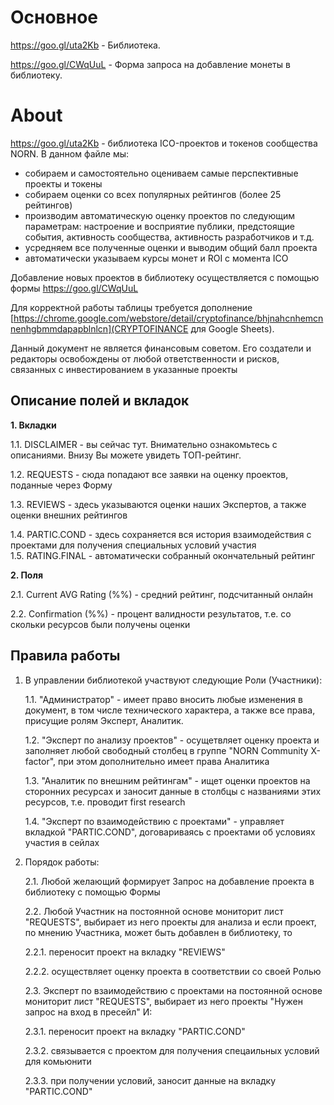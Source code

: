 # Основное

https://goo.gl/uta2Kb - Библиотека.

https://goo.gl/CWqUuL - Форма запроса на добавление монеты в библиотеку.

# About			
https://goo.gl/uta2Kb - библиотека ICO-проектов и токенов сообщества NORN. В данном файле мы:			
- собираем и самостоятельно оцениваем самые перспективные проекты и токены			
- собираем оценки со всех популярных рейтингов (более 25 рейтингов)			
- производим автоматическую оценку проектов по следующим параметрам: настроение и восприятие публики, предстоящие события, активность сообщества, активность разработчиков и т.д.			
- усредняем все полученные оценки и выводим общий балл проекта			
- автоматически указываем курсы монет и ROI с момента ICO			
				
Добавление новых проектов в библиотеку осуществляется с помощью формы https://goo.gl/CWqUuL		
				
Для корректной работы таблицы требуется дополнение [https://chrome.google.com/webstore/detail/cryptofinance/bhjnahcnhemcnnenhgbmmdapapblnlcn](CRYPTOFINANCE для Google Sheets).
  
Данный документ не является финансовым советом. Его создатели и редакторы освобождены от любой ответственности и рисков, связанных с инвестированием в указанные проекты			
				
## Описание полей и вкладок		
**1. Вкладки**

   1.1. DISCLAIMER - вы сейчас тут. Внимательно ознакомьтесь с описаниями. Внизу Вы можете увидеть ТОП-рейтинг.	
  
   1.2. REQUESTS - сюда попадают все заявки на оценку проектов, поданные через Форму		

   1.3. REVIEWS - здесь указываются оценки наших Экспертов, а также оценки внешних рейтингов		

   1.4. PARTIC.COND - здесь сохраняется вся история взаимодействия с проектами для получения специальных условий участия		
   1.5. RATING.FINAL - автоматически собранный окончательный рейтинг		

**2. Поля**			

   2.1. Current AVG Rating (%%) - средний рейтинг, подсчитанный онлайн		

   2.2. Confirmation (%%) - процент валидности результатов, т.е. со скольки ресурсов были получены оценки		

## Правила работы
1. В управлении библиотекой участвуют следующие Роли (Участники): 			

   1.1. "Администратор" - имеет право вносить любые изменения в документ, в том числе технического характера, а также все права, присущие ролям Эксперт, Аналитик.		

   1.2. "Эксперт по анализу проектов" - осущетвляет оценку проекта и заполняет любой свободный столбец в группе "NORN Community X-factor", при этом дополнительно имеет права Аналитика		

   1.3. "Аналитик по внешним рейтингам" - ищет оценки проектов на сторонних ресурсах и заносит данные в столбцы с названиями этих ресурсов, т.е. проводит first research		

   1.4. "Эксперт по взаимодействию с проектами" - управляет вкладкой "PARTIC.COND", договариваясь с проектами об условиях участия в сейлах		

2. Порядок работы:			

   2.1. Любой желающий формирует Запрос на добавление проекта в библиотеку с помощью Формы		

   2.2. Любой Участник на постоянной основе мониторит лист "REQUESTS", выбирает из него проекты для анализа и если проект, по мнению Участника, может быть добавлен в библиотеку, то 	

     2.2.1. переносит проект на вкладку "REVIEWS"

     2.2.2. осуществляет оценку проекта в соответствии со своей Ролью

   2.3. Эксперт по взаимодействию с проектами на постоянной основе мониторит лист "REQUESTS", выбирает из него проекты "Нужен запрос на вход в пресейл" И:		

     2.3.1. переносит проект на вкладку "PARTIC.COND"	

     2.3.2. связывается с проектом для получения спецаильных условий для комьюнити	

     2.3.3. при получении условий, заносит данные на вкладку "PARTIC.COND"	
